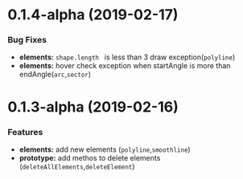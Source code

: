 # 0.1.4-alpha (2019-02-17)

### Bug Fixes

 * **elements:** `shape.length ` is less than 3 draw exception(`polyline`)
 * **elements:** hover check exception when startAngle is more than endAngle(`arc`,`sector`)

# 0.1.3-alpha (2019-02-16)

### Features

 * **elements:** add new elements (`polyline`,`smoothline`)
 * **prototype:** add methos to delete elements (`deleteAllElements`,`deleteElement`)
